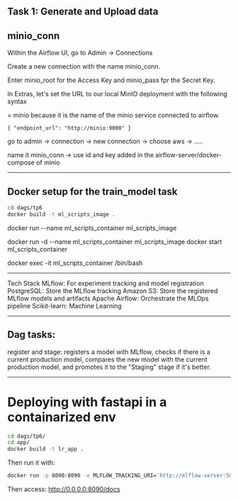 ## Task 1: Generate and Upload data

## minio_conn

Within the Airflow UI, go to Admin -> Connections

Create a new connection with the name minio_conn.

Enter minio_root for the Access Key and minio_pass fpr the Secret Key.

In Extras, let's set the URL to our local MinIO deployment with the following syntax

<ip> = minio because it is the name of the minio service connected to airflow.

`{ "endpoint_url": "http://minio:9000" }`

go to admin -> connection -> new connection -> choose aws -> .....

name it minio_conn -> use id and key added in the airflow-server/docker-compose of minio

-------

## Docker setup for the train_model task

```bash
cd dags/tp6
docker build -t ml_scripts_image .
```

docker run --name ml_scripts_container ml_scripts_image

docker run -d --name ml_scripts_container ml_scripts_image
docker start ml_scripts_container

docker exec -it ml_scripts_container /bin/bash

----
Tech Stack
MLflow: For experiment tracking and model registration
PostgreSQL: Store the MLflow tracking
Amazon S3: Store the registered MLflow models and artifacts
Apache Airflow: Orchestrate the MLOps pipeline
Scikit-learn: Machine Learning

----
## Dag tasks:

register and stage: registers a model with MLflow, checks if there is a current production model, compares the new model
with the current production model, and promotes it to the "Staging" stage if it's better.


----
# Deploying with fastapi in a containarized env

```bash
cd dags/tp6/
cd app/
docker build -t lr_app .
```
Then run it with:

```bash
docker run -p 8090:8090 -e MLFLOW_TRACKING_URI='http://mlflow-server:5000' --network "docker-compose_default" lr_app 
```


Then access: http://0.0.0.0:8090/docs

[//]: # (`docker run -it --rm lr_app bash`)
